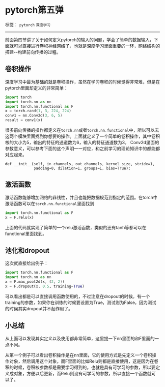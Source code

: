 ﻿# pytorch第五弹

标签： `pytorch` `深度学习`

---

前面第四节讲了关于如何定义pytorch的输入的问题，学会了简单的数据输入，下面就可以直接进行卷积神经网络了，也就是深度学习里面重要的一环，网络结构的搭建--构建前向传播的过程。  

## 卷积操作  

深度学习中最为基础的就是卷积操作，虽然在学习卷积的时候觉得非常难，但是在pytorch里面却定义的非常简单：  

```python
import torch
import torch.nn as nn
import torch.nn.functional as F 
x = torch.rand(1, 3, 224, 224)
conv1 = nn.Conv2d(3, 6, 5)
result = conv1(x)
``` 

很多前向传播的操作都定义在`torch.nn`或者`torch.nn.functional`中，所以可以去这两个模块里面找到你想要的操作。上面就定义了一个简单的卷积操作，其中卷积核的大小为5，输出的特征的通道数为6，输入的特征通道数为3，  Conv2d里面的参数意义，可以参考下面的这个声明一一对应，和之前学习的理论知识中的都能都对应起来。

```
def __init__(self, in_channels, out_channels, kernel_size, stride=1,
             padding=0, dilation=1, groups=1, bias=True):
```  

##  激活函数  

激活函数能够增加网络的非线性，并且也能把数据规范到指定的范围。在torch中激活函数可以在`torch.nn.functional`里面找到  

```python
import torch.nn.functional as F 
x = F.relu(x)
```   

上面的代码就实现了简单的一个relu激活函数，类似的还有tanh等都可以在functional里面找到。  

## 池化和dropout 

这次就直接给出例子：  


```python  
import torch.nn.functional as F 
import torch.nn as nn
x = F.max_pool2d(x, (2, 2))  
x = F.dropout(x, 0.5, training=True)
```  

可以看出都是可以直接调用函数使用的，不过注意在dropout的时候，有一个training的参数，如果你在训练的时候要设置为True，测试则为False，因为测试的时候其实dropout并不起作用了。  

## 小总结  

从上面可以发现其实定义以及使用都非常简单，这里提一下nn里面的和F里面的一点不同。  

从第一个例子可以看出卷积操作是在nn里面，它的使用方式是先定义一个卷积操作对象，然后调用这个对象，而F里面的比如Relu则都是直接使用，这是因为在卷积的时候，卷积核参数都是需要学习得到的，也就是具有可学习的参数，所以要定义成对象，方便以后更新，而Relu则没有可学习的参数，所以直接一个函数就可以了。






